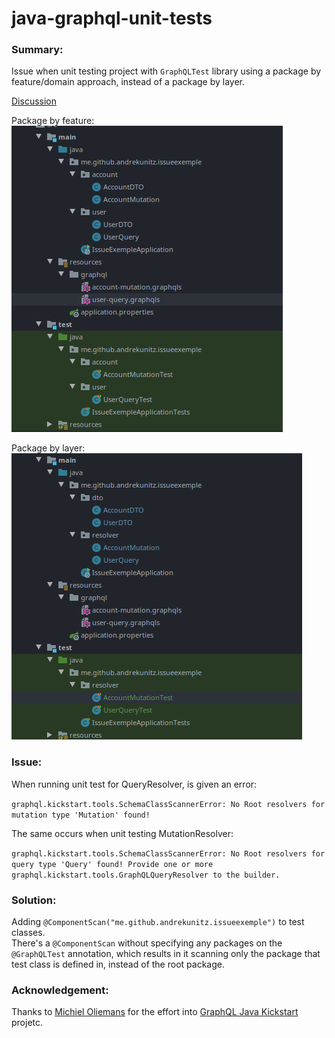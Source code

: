 # java-graphql-unit-tests

### Summary:
Issue when unit testing project with `GraphQLTest` library using a package by feature/domain approach, instead of a package by layer.  

[Discussion](https://github.com/graphql-java-kickstart/graphql-spring-boot/discussions/416)

Package by feature:  
![package-by-feature](/docs/83407480-2ca4eb80-a3e7-11ea-86ba-83315fddbc27.png)  

Package by layer:  
![package-by-layer](/docs/83407484-329acc80-a3e7-11ea-9f65-4145c514fba2.png)  

### Issue:
When running unit test for QueryResolver, is given an error:

`graphql.kickstart.tools.SchemaClassScannerError: No Root resolvers for mutation type 'Mutation' found!`

The same occurs when unit testing MutationResolver:

`graphql.kickstart.tools.SchemaClassScannerError: No Root resolvers for query type 'Query' found! Provide one or more graphql.kickstart.tools.GraphQLQueryResolver to the builder.`

### Solution:
Adding `@ComponentScan("me.github.andrekunitz.issueexemple")` to test classes.  
There's a `@ComponentScan` without specifying any packages on the `@GraphQLTest` annotation, which results in it scanning only the package that test class is defined in, instead of the root package.

### Acknowledgement:
Thanks to [Michiel Oliemans](https://github.com/oliemansm) for the effort into [GraphQL Java Kickstart](https://github.com/graphql-java-kickstart) projetc.
